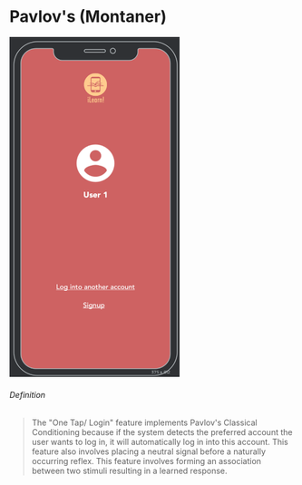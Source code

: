 # Pavlov's (Montaner)

<img src="../Images/one-tap-login.png" width="300" height="600"/>

###### Definition
> The "One Tap/ Login" feature implements Pavlov's Classical Conditioning because if the system detects the preferred account the user wants to log in, it will automatically log in into this account. This feature also involves placing a neutral signal before a naturally occurring reflex. This feature involves forming an association between two stimuli resulting in a learned response.
